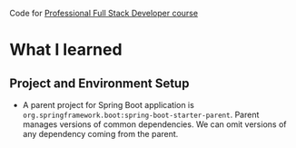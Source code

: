 Code for [Professional Full Stack Developer course](https://www.amigoscode.com/courses/full-stack-professional)

# What I learned

## Project and Environment Setup

- A parent project for Spring Boot application is `org.springframework.boot:spring-boot-starter-parent`. Parent manages
  versions of common dependencies. We can omit versions of any dependency coming from the parent.